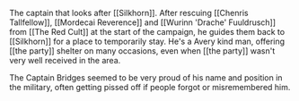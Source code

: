 The captain that looks after [[Silkhorn]]. After rescuing [[Chenris Tallfellow]], [[Mordecai Reverence]] and [[Wurinn 'Drache' Fuuldrusch]] from [[The Red Cult]] at the start of the campaign, he guides them back to [[Silkhorn]] for a place to temporarily stay. He's a Avery kind man, offering [[the party]] shelter on many occasions, even when [[the party]] wasn't very well received in the area. 

The Captain Bridges seemed to be very proud of his name and position in the military, often getting pissed off if people forgot or misremembered him.